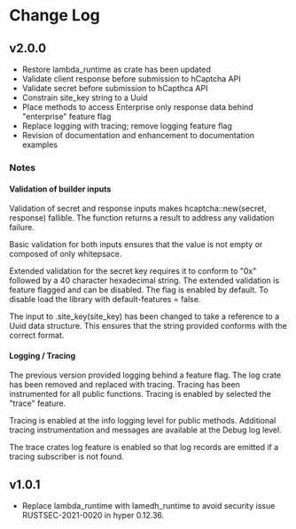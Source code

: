 # Change Log

## v2.0.0

- Restore lambda_runtime as crate has been updated
- Validate client response before submission to hCaptcha API
- Validate secret before submission to hCapthca API
- Constrain site_key string to a Uuid
- Place methods to access Enterprise only response data behind "enterprise" feature flag
- Replace logging with tracing; remove logging feature flag
- Revision of documentation and enhancement to documentation examples

### Notes

#### Validation of builder inputs

Validation of secret and response inputs makes hcaptcha::new(secret, response) fallible. The function returns a result to address any validation failure.

Basic validation for both inputs ensures that the value is not empty or composed of only whitepsace.

Extended validation for the secret key requires it to conform to "0x" followed by a 40 character hexadecimal string. The extended validation is feature flagged and can be disabled. The flag is enabled by default. To disable load the library with default-features = false.

The input to .site_key(site_key) has been changed to take a reference to a Uuid data structure. This ensures that the string provided conforms with the correct format.

#### Logging / Tracing

The previous version provided logging behind a feature flag. The log crate has been removed and replaced with tracing. Tracing has been instrumented for all public functions. Tracing is enabled by selected the "trace" feature.

Tracing is enabled at the info logging level for public methods. Additional tracing instrumentation and messages are available at the Debug log level.

The trace crates log feature is enabled so that log records are emitted if a tracing subscriber is not found.

## v1.0.1

- Replace lambda_runtime with lamedh_runtime to avoid security issue RUSTSEC-2021-0020 in hyper 0.12.36.
